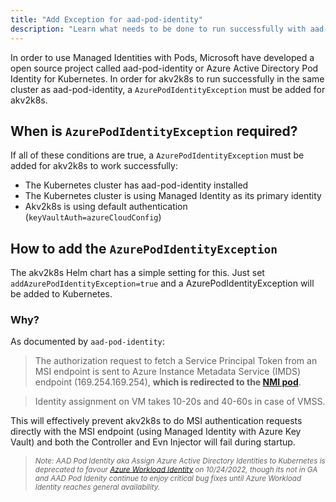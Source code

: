 ```yaml
---
title: "Add Exception for aad-pod-identity"
description: "Learn what needs to be done to run successfully with aad-pod-identity"
---
```


In order to use Managed Identities with Pods, Microsoft have developed a open source project called aad-pod-identity or Azure Active Directory Pod Identity for Kubernetes. In order for akv2k8s to run successfully in the same cluster as aad-pod-identity, a `AzurePodIdentityException` must be added for akv2k8s.

## When is `AzurePodIdentityException` required?

If all of these conditions are true, a `AzurePodIdentityException` must be added for akv2k8s to work successfully:

* The Kubernetes cluster has aad-pod-identity installed
* The Kubernetes cluster is using Managed Identity as its primary identity
* Akv2k8s is using default authentication (`keyVaultAuth=azureCloudConfig`)

## How to add the `AzurePodIdentityException`

The akv2k8s Helm chart has a simple setting for this. Just set `addAzurePodIdentityException=true` and a AzurePodIdentityException will be added to Kubernetes.

### Why?

As documented by `aad-pod-identity`:

>The authorization request to fetch a Service Principal Token from an MSI endpoint is sent to Azure Instance Metadata Service (IMDS) endpoint (169.254.169.254), **which is redirected to the [NMI pod](https://azure.github.io/aad-pod-identity/docs/concepts/nmi/)**. 

>Identity assignment on VM takes 10-20s and 40-60s in case of VMSS.

This will effectively prevent akv2k8s to do MSI authentication requests directly with the MSI endpoint (using Managed Identity with Azure Key Vault) and both the Controller and Evn Injector will fail during startup.

>*<sub>Note: AAD Pod Identity aka Assign Azure Active Directory Identities to Kubernetes is deprecated to favour [Azure Workload Identity](https://azure.github.io/azure-workload-identity/) on 10/24/2022, though its not in GA and AAD Pod Idenity continue to enjoy critical bug fixes until Azure Workload Identity reaches general availability.* </sub>
